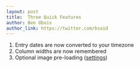 ```yaml
---
layout: post
title:  Three Quick Features
author: Ben Ubois
author_link: https://twitter.com/bsaid
---
```


1. Entry dates are now converted to your timezone
2. Column widths are now remembered
3. Optional image pre-loading ([settings](https://feedbin.com/settings))